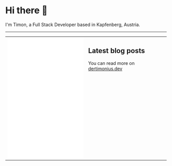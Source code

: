# Hi there 👋

I'm Timon, a Full Stack Developer based in Kapfenberg, Austria.

---

<table>
<tr>
<td valign="top" width="50%">
<img src="metrics.svg" alt="Metric" />
</td>
<td valign="top" width="50%">

## Latest blog posts

<!-- blog start -->

<!-- blog end -->

You can read more on [dertimonius.dev](https://dertimonius.dev)

</td>
</tr></table>
